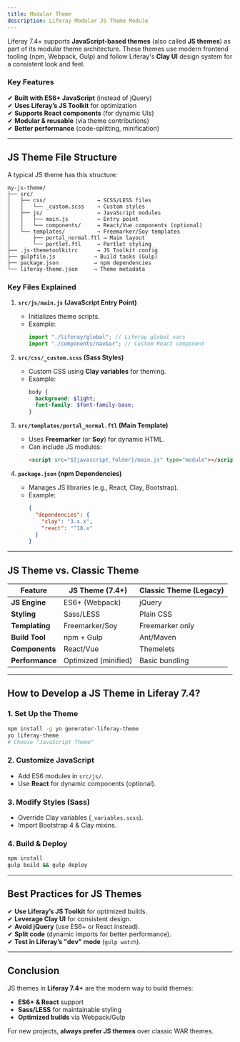 ```yaml
---
title: Modular Theme
description: Liferay Modular JS Theme Module
---
```


Liferay 7.4+ supports **JavaScript-based themes** (also called **JS themes**) as part of its modular theme architecture. These themes use modern frontend tooling (npm, Webpack, Gulp) and follow Liferay's **Clay UI** design system for a consistent look and feel.

### Key Features

✔ **Built with ES6+ JavaScript** (instead of jQuery)  
✔ **Uses Liferay’s JS Toolkit** for optimization  
✔ **Supports React components** (for dynamic UIs)  
✔ **Modular & reusable** (via theme contributions)  
✔ **Better performance** (code-splitting, minification)

---

## JS Theme File Structure

A typical JS theme has this structure:

```
my-js-theme/
├── src/
│   ├── css/                → SCSS/LESS files
│   │   └── _custom.scss    → Custom styles
│   ├── js/                 → JavaScript modules
│   │   ├── main.js         → Entry point
│   │   └── components/     → React/Vue components (optional)
│   └── templates/          → Freemarker/Soy templates
│       ├── portal_normal.ftl → Main layout
│       └── portlet.ftl     → Portlet styling
├── .js-themetoolkitrc      → JS Toolkit config
├── gulpfile.js            → Build tasks (Gulp)
├── package.json           → npm dependencies
└── liferay-theme.json     → Theme metadata
```

### Key Files Explained

1. **`src/js/main.js` (JavaScript Entry Point)**

   - Initializes theme scripts.
   - Example:
     ```js
     import "./liferay/global"; // Liferay global vars
     import "./components/navbar"; // Custom React component
     ```

2. **`src/css/_custom.scss` (Sass Styles)**

   - Custom CSS using **Clay variables** for theming.
   - Example:
     ```scss
     body {
       background: $light;
       font-family: $font-family-base;
     }
     ```

3. **`src/templates/portal_normal.ftl` (Main Template)**

   - Uses **Freemarker** (or **Soy**) for dynamic HTML.
   - Can include JS modules:
     ```html
     <script src="${javascript_folder}/main.js" type="module"></script>
     ```

4. **`package.json` (npm Dependencies)**
   - Manages JS libraries (e.g., React, Clay, Bootstrap).
   - Example:
     ```json
     {
       "dependencies": {
         "clay": "3.x.x",
         "react": "^18.x"
       }
     }
     ```

---

## JS Theme vs. Classic Theme

| Feature         | **JS Theme (7.4+)**  | **Classic Theme (Legacy)** |
| --------------- | -------------------- | -------------------------- |
| **JS Engine**   | ES6+ (Webpack)       | jQuery                     |
| **Styling**     | Sass/LESS            | Plain CSS                  |
| **Templating**  | Freemarker/Soy       | Freemarker only            |
| **Build Tool**  | npm + Gulp           | Ant/Maven                  |
| **Components**  | React/Vue            | Themelets                  |
| **Performance** | Optimized (minified) | Basic bundling             |

---

## How to Develop a JS Theme in Liferay 7.4?

### 1. Set Up the Theme

```sh
npm install -g yo generator-liferay-theme
yo liferay-theme
# Choose "JavaScript Theme"
```

### 2. Customize JavaScript

- Add ES6 modules in `src/js/`.
- Use **React** for dynamic components (optional).

### 3. Modify Styles (Sass)

- Override Clay variables (`_variables.scss`).
- Import Bootstrap 4 & Clay mixins.

### 4. Build & Deploy

```sh
npm install
gulp build && gulp deploy
```

---

## Best Practices for JS Themes

✔ **Use Liferay’s JS Toolkit** for optimized builds.  
✔ **Leverage Clay UI** for consistent design.  
✔ **Avoid jQuery** (use ES6+ or React instead).  
✔ **Split code** (dynamic imports for better performance).  
✔ **Test in Liferay’s "dev" mode** (`gulp watch`).

---

## Conclusion

JS themes in **Liferay 7.4+** are the modern way to build themes:

- **ES6+ & React** support
- **Sass/LESS** for maintainable styling
- **Optimized builds** via Webpack/Gulp

For new projects, **always prefer JS themes** over classic WAR themes.
